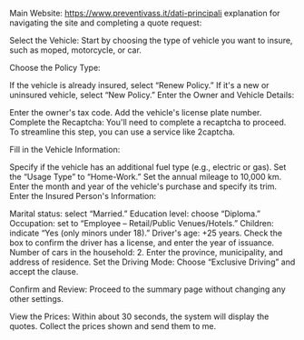 Main Website: https://www.preventivass.it/dati-principali
explanation for navigating the site and completing a quote request:

Select the Vehicle: Start by choosing the type of vehicle you want to insure, such as moped, motorcycle, or car.

Choose the Policy Type:

If the vehicle is already insured, select “Renew Policy.”
If it's a new or uninsured vehicle, select “New Policy.”
Enter the Owner and Vehicle Details:

Enter the owner's tax code.
Add the vehicle's license plate number.
Complete the Recaptcha: You'll need to complete a recaptcha to proceed. To streamline this step, you can use a service like 2captcha.

Fill in the Vehicle Information:

Specify if the vehicle has an additional fuel type (e.g., electric or gas).
Set the “Usage Type” to “Home-Work.”
Set the annual mileage to 10,000 km.
Enter the month and year of the vehicle's purchase and specify its trim.
Enter the Insured Person's Information:

Marital status: select “Married.”
Education level: choose “Diploma.”
Occupation: set to “Employee – Retail/Public Venues/Hotels.”
Children: indicate “Yes (only minors under 18).”
Driver's age: +25 years.
Check the box to confirm the driver has a license, and enter the year of issuance.
Number of cars in the household: 2.
Enter the province, municipality, and address of residence.
Set the Driving Mode: Choose “Exclusive Driving” and accept the clause.

Confirm and Review: Proceed to the summary page without changing any other settings.

View the Prices: Within about 30 seconds, the system will display the quotes. Collect the prices shown and send them to me.